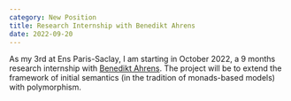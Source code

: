 ```yaml
---
category: New Position
title: Research Internship with Benedikt Ahrens
date: 2022-09-20
---
```


As my 3rd at Ens Paris-Saclay, I am starting in October 2022,
a 9 months research internship with
[Benedikt Ahrens](https://benediktahrens.gitlab.io/).
The project will be to extend the framework of initial semantics
(in the tradition of monads-based models) with polymorphism.